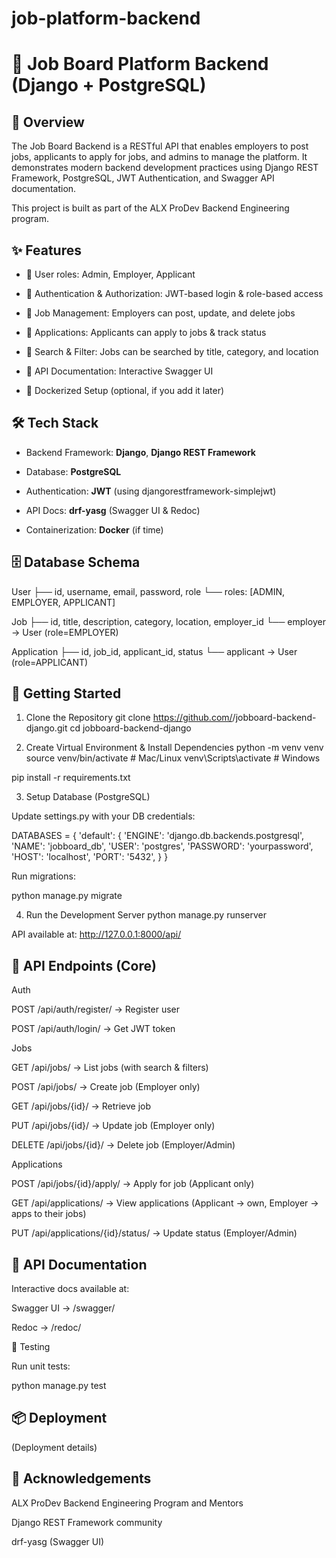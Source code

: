 # job-platform-backend
# 📌 Job Board Platform Backend (Django + PostgreSQL)
## 📖 Overview

The Job Board Backend is a RESTful API that enables employers to post jobs, applicants to apply for jobs, and admins to manage the platform.
It demonstrates modern backend development practices using Django REST Framework, PostgreSQL, JWT Authentication, and Swagger API documentation.

This project is built as part of the ALX ProDev Backend Engineering program.

## ✨ Features

- 👤 User roles: Admin, Employer, Applicant

- 🔐 Authentication & Authorization: JWT-based login & role-based access

- 💼 Job Management: Employers can post, update, and delete jobs

- 📄 Applications: Applicants can apply to jobs & track status

- 🔎 Search & Filter: Jobs can be searched by title, category, and location

- 📑 API Documentation: Interactive Swagger UI

- 🐳 Dockerized Setup (optional, if you add it later)

## 🛠️ Tech Stack

- Backend Framework: **Django**, **Django REST Framework**

- Database: **PostgreSQL**

- Authentication: **JWT** (using djangorestframework-simplejwt)

- API Docs: **drf-yasg** (Swagger UI & Redoc)

- Containerization: **Docker** (if time)

## 🗄️ Database Schema
User
 ├── id, username, email, password, role
 └── roles: [ADMIN, EMPLOYER, APPLICANT]

Job
 ├── id, title, description, category, location, employer_id
 └── employer → User (role=EMPLOYER)

Application
 ├── id, job_id, applicant_id, status
 └── applicant → User (role=APPLICANT)

## 🚀 Getting Started
1. Clone the Repository
git clone https://github.com/<your-username>/jobboard-backend-django.git
cd jobboard-backend-django

2. Create Virtual Environment & Install Dependencies
python -m venv venv
source venv/bin/activate   # Mac/Linux
venv\Scripts\activate      # Windows

pip install -r requirements.txt

3. Setup Database (PostgreSQL)

Update settings.py with your DB credentials:

DATABASES = {
    'default': {
        'ENGINE': 'django.db.backends.postgresql',
        'NAME': 'jobboard_db',
        'USER': 'postgres',
        'PASSWORD': 'yourpassword',
        'HOST': 'localhost',
        'PORT': '5432',
    }
}


Run migrations:

python manage.py migrate

4. Run the Development Server
python manage.py runserver


API available at: http://127.0.0.1:8000/api/

## 🔑 API Endpoints (Core)
Auth

POST /api/auth/register/ → Register user

POST /api/auth/login/ → Get JWT token

Jobs

GET /api/jobs/ → List jobs (with search & filters)

POST /api/jobs/ → Create job (Employer only)

GET /api/jobs/{id}/ → Retrieve job

PUT /api/jobs/{id}/ → Update job (Employer only)

DELETE /api/jobs/{id}/ → Delete job (Employer/Admin)

Applications

POST /api/jobs/{id}/apply/ → Apply for job (Applicant only)

GET /api/applications/ → View applications (Applicant → own, Employer → apps to their jobs)

PUT /api/applications/{id}/status/ → Update status (Employer/Admin)

## 📑 API Documentation

Interactive docs available at:

Swagger UI → /swagger/

Redoc → /redoc/

🧪 Testing

Run unit tests:

python manage.py test

## 📦 Deployment

(Deployment details)

## 🙌 Acknowledgements

ALX ProDev Backend Engineering Program and Mentors

Django REST Framework community

drf-yasg (Swagger UI)
